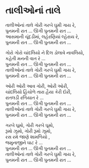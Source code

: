 # તાલીઓનાં તાલે

તાલીઓનાં તાલે ગોરી ગરબે ઘુમી ગાય રે,  
પુનમની રાત ... ઊગી પુનમની રાત ...  
આસમાની ચૂંદડીમાં, લહેરણિયાં લ્હેરાય રે,  
પુનમની રાત ... ઊગી પુનમની રાત ...  

ગોરો ગોરો ચાંદલિયો ને દિલ ડોલાવે નાવલિયો,  
કહેતી મનની વાત રે ...  
પુનમની રાત ... ઊગી પુનમની રાત ...  
તાલીઓનાં તાલે ગોરી ગરબે ઘુમી ગાય રે,  
પુનમની રાત ... ઊગી પુનમની રાત ...  

ઓરી ઓરી આવ ગોરી, ઓરી ઓરી,  
ચાંદલિયો હિંચોળે તારા હૈયા કેરી દોરી,  
રાતલડી રળિયાત રે ...  
પુનમની રાત ... ઊગી પુનમની રાત ...  
તાલીઓનાં તાલે ગોરી ગરબે ઘુમી ગાય રે,  
પુનમની રાત ... ઊગી પુનમની રાત ...  

ગરબે ઘૂમો, ગોરી ગરબે ઘૂમો,  
રૂમો ઝૂમો, ગોરી રૂમો ઝૂમો,  
રસ રમે જાણે શામળિયો ,  
જમુનાજીને ઘાટ રે ...  
પુનમની રાત ... ઊગી પુનમની રાત ...  
તાલીઓનાં તાલે ગોરી ગરબે ઘુમી ગાય રે,  
પુનમની રાત ... ઊગી પુનમની રાત ...  
